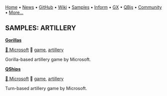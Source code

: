 [Home](https://qb64.com) • [News](../news.md) • [GitHub](https://github.com/QB64Official/qb64) • [Wiki](https://github.com/QB64Official/qb64/wiki) • [Samples](../samples.md) • [Inform](../inform.md) • [GX](../gx.md) • [QBjs](../qbjs.md) • [Community](../community.md) • [More...](../more.md)

## SAMPLES: ARTILLERY

**[Gorillas](gorillas/index.md)**

[🐝 Microsoft](microsoft.md) 🔗 [game](game.md), [artillery](artillery.md)

Gorilla-based artillery game by Microsoft.

**[QShips](qships/index.md)**

[🐝 Microsoft](microsoft.md) 🔗 [game](game.md), [artillery](artillery.md)

Turn-based artillery game by Microsoft.
